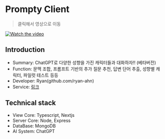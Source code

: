 # Prompty Client
> 클릭해서 영상으로 이동

[![Watch the video](https://storage.googleapis.com/ryan-ahn.appspot.com/public/prompt-service.png)](https://www.youtube.com/watch?v=IBnVf-u92A4&t=8s)

## Introduction

- Summary: ChatGPT로 다양한 성향을 가진 캐릭터들과 대화하자!! (베타버전)
- Function: 문맥 조합, 프롬프트 기반의 추가 질문 추천, 답변 단어 추출, 성향별 캐릭터, 파일럿 테스트 등등
- Developer: Ryan(github.com/ryan-ahn)
- Service: [링크](https://project-prompty-web.vercel.app)

## Technical stack

- View Core: Typescript, Nextjs
- Server Core: Node, Express
- DataBase: MongoDB
- AI System: ChatGPT
